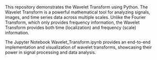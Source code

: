 This repository demonstrates the Wavelet Transform using Python. The Wavelet Transform is a powerful mathematical tool for analyzing signals, images, and time series data across multiple scales. Unlike the Fourier Transform, which only provides frequency information, the Wavelet Transform provides both time (localization) and frequency (scale) information.

The Jupyter Notebook Wavelet_Transform.ipynb provides an end-to-end implementation and visualization of wavelet transforms, showcasing their power in signal processing and data analysis.
